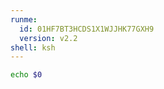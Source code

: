 ```yaml
---
runme:
  id: 01HF7BT3HCDS1X1WJJHK77GXH9
  version: v2.2
shell: ksh
---
```


```sh {"id":"01HF7BT3HCDS1X1WJJHHAQ816P"}
echo $0
```
